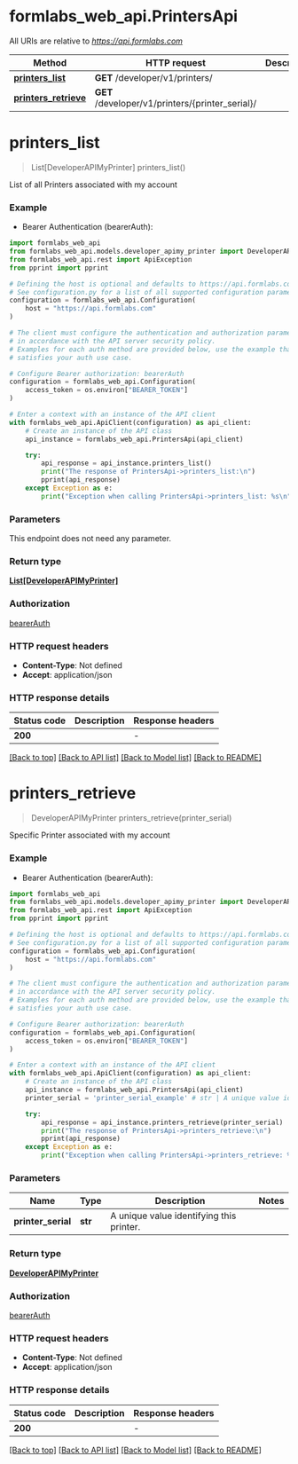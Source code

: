 # formlabs_web_api.PrintersApi

All URIs are relative to *https://api.formlabs.com*

Method | HTTP request | Description
------------- | ------------- | -------------
[**printers_list**](PrintersApi.md#printers_list) | **GET** /developer/v1/printers/ | 
[**printers_retrieve**](PrintersApi.md#printers_retrieve) | **GET** /developer/v1/printers/{printer_serial}/ | 


# **printers_list**
> List[DeveloperAPIMyPrinter] printers_list()



List of all Printers associated with my account

### Example

* Bearer Authentication (bearerAuth):

```python
import formlabs_web_api
from formlabs_web_api.models.developer_apimy_printer import DeveloperAPIMyPrinter
from formlabs_web_api.rest import ApiException
from pprint import pprint

# Defining the host is optional and defaults to https://api.formlabs.com
# See configuration.py for a list of all supported configuration parameters.
configuration = formlabs_web_api.Configuration(
    host = "https://api.formlabs.com"
)

# The client must configure the authentication and authorization parameters
# in accordance with the API server security policy.
# Examples for each auth method are provided below, use the example that
# satisfies your auth use case.

# Configure Bearer authorization: bearerAuth
configuration = formlabs_web_api.Configuration(
    access_token = os.environ["BEARER_TOKEN"]
)

# Enter a context with an instance of the API client
with formlabs_web_api.ApiClient(configuration) as api_client:
    # Create an instance of the API class
    api_instance = formlabs_web_api.PrintersApi(api_client)

    try:
        api_response = api_instance.printers_list()
        print("The response of PrintersApi->printers_list:\n")
        pprint(api_response)
    except Exception as e:
        print("Exception when calling PrintersApi->printers_list: %s\n" % e)
```



### Parameters

This endpoint does not need any parameter.

### Return type

[**List[DeveloperAPIMyPrinter]**](DeveloperAPIMyPrinter.md)

### Authorization

[bearerAuth](../README.md#bearerAuth)

### HTTP request headers

 - **Content-Type**: Not defined
 - **Accept**: application/json

### HTTP response details

| Status code | Description | Response headers |
|-------------|-------------|------------------|
**200** |  |  -  |

[[Back to top]](#) [[Back to API list]](../README.md#documentation-for-api-endpoints) [[Back to Model list]](../README.md#documentation-for-models) [[Back to README]](../README.md)

# **printers_retrieve**
> DeveloperAPIMyPrinter printers_retrieve(printer_serial)



Specific Printer associated with my account

### Example

* Bearer Authentication (bearerAuth):

```python
import formlabs_web_api
from formlabs_web_api.models.developer_apimy_printer import DeveloperAPIMyPrinter
from formlabs_web_api.rest import ApiException
from pprint import pprint

# Defining the host is optional and defaults to https://api.formlabs.com
# See configuration.py for a list of all supported configuration parameters.
configuration = formlabs_web_api.Configuration(
    host = "https://api.formlabs.com"
)

# The client must configure the authentication and authorization parameters
# in accordance with the API server security policy.
# Examples for each auth method are provided below, use the example that
# satisfies your auth use case.

# Configure Bearer authorization: bearerAuth
configuration = formlabs_web_api.Configuration(
    access_token = os.environ["BEARER_TOKEN"]
)

# Enter a context with an instance of the API client
with formlabs_web_api.ApiClient(configuration) as api_client:
    # Create an instance of the API class
    api_instance = formlabs_web_api.PrintersApi(api_client)
    printer_serial = 'printer_serial_example' # str | A unique value identifying this printer.

    try:
        api_response = api_instance.printers_retrieve(printer_serial)
        print("The response of PrintersApi->printers_retrieve:\n")
        pprint(api_response)
    except Exception as e:
        print("Exception when calling PrintersApi->printers_retrieve: %s\n" % e)
```



### Parameters


Name | Type | Description  | Notes
------------- | ------------- | ------------- | -------------
 **printer_serial** | **str**| A unique value identifying this printer. | 

### Return type

[**DeveloperAPIMyPrinter**](DeveloperAPIMyPrinter.md)

### Authorization

[bearerAuth](../README.md#bearerAuth)

### HTTP request headers

 - **Content-Type**: Not defined
 - **Accept**: application/json

### HTTP response details

| Status code | Description | Response headers |
|-------------|-------------|------------------|
**200** |  |  -  |

[[Back to top]](#) [[Back to API list]](../README.md#documentation-for-api-endpoints) [[Back to Model list]](../README.md#documentation-for-models) [[Back to README]](../README.md)

